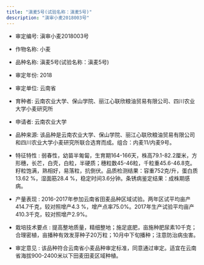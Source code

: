 ```yaml
---
title: "滇麦5号(试验名称：滇麦5号)"
description: "滇审小麦2018003号"
---
```

* 审定编号:  滇审小麦2018003号

*  作物名称:  小麦

*  品种名称:  滇麦5号(试验名称：滇麦5号)

*  审定年份:  2018

*  审定单位:  云南省

* 育种者:  云南农业大学、保山学院、丽江心联欣粮油贸易有限公司、四川农业大学小麦研究所

*  申请者:  云南农业大学

*  品种来源:  该品种是云南农业大学、保山学院、丽江心联欣粮油贸易有限公司和四川农业大学小麦研究所联合选育而成。组合：内麦11/内麦9号。

*  特征特性 : 
弱春性，幼苗半匍匐，生育期164-166天，株高79.1-82.2厘米，方形穗，长芒，白壳，白粒，半硬质；穗粒数45-46粒，千粒重45.6-46.8克。籽粒饱满，熟相好，易落粒，抗倒伏。品质检测结果：容重752克/升，蛋白质13.62 %，湿面筋28.4 %，稳定时间3.6分钟。条锈病鉴定结果：成株期感病。
 
*  产量表现 : 
2016-2017年参加云南省田麦品种区域试验。两年区试平均亩产414.7千克，较对照增产4.3 %，增产点率75.0%。2017年生产试验平均亩产410.3千克，较对照增产2.9%。

*  栽培技术要点 : 
提高整地质量，精细整地；施足底肥，亩施种肥尿素10千克；合理密植，亩播种有效发芽种子20万粒；10月中下旬播种；注意防治病虫害。

*  审定意见 : 
该品种符合云南省小麦品种审定标准，同意通过审定。适宜在云南省海拔900-2400米以下田麦田麦区域种植。
